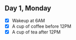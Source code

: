 ## Day 1, Monday

- [x] Wakeup at 6AM
- [x] A cup of coffee before 12PM
- [x] A cup of tea after 12PM
